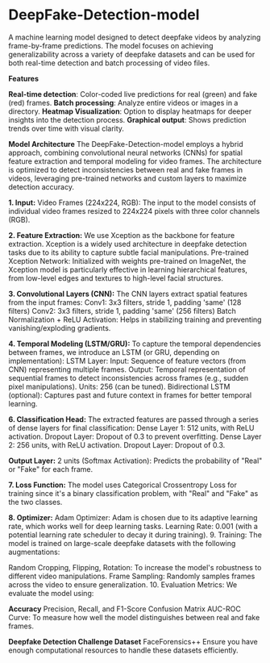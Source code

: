 # DeepFake-Detection-model

A machine learning model designed to detect deepfake videos by analyzing frame-by-frame predictions. The model focuses on achieving generalizability across a variety of deepfake datasets and can be used for both real-time detection and batch processing of video files.


**Features**

**Real-time detection**: Color-coded live predictions for real (green) and fake (red) frames.
**Batch processing**: Analyze entire videos or images in a directory.
**Heatmap Visualization**: Option to display heatmaps for deeper insights into the detection process.
**Graphical output**: Shows prediction trends over time with visual clarity.

**Model Architecture**
The DeepFake-Detection-model employs a hybrid approach, combining convolutional neural networks (CNNs) for spatial feature extraction and temporal modeling for video frames. The architecture is optimized to detect inconsistencies between real and fake frames in videos, leveraging pre-trained networks and custom layers to maximize detection accuracy.

**1. Input:**
Video Frames (224x224, RGB): The input to the model consists of individual video frames resized to 224x224 pixels with three color channels (RGB).

**2. Feature Extraction:**
We use Xception as the backbone for feature extraction. Xception is a widely used architecture in deepfake detection tasks due to its ability to capture subtle facial manipulations.
Pre-trained Xception Network: Initialized with weights pre-trained on ImageNet, the Xception model is particularly effective in learning hierarchical features, from low-level edges and textures to high-level facial structures.

**3. Convolutional Layers (CNN):**
The CNN layers extract spatial features from the input frames:
Conv1: 3x3 filters, stride 1, padding 'same' (128 filters)
Conv2: 3x3 filters, stride 1, padding 'same' (256 filters)
Batch Normalization + ReLU Activation: Helps in stabilizing training and preventing vanishing/exploding gradients.

**4. Temporal Modeling (LSTM/GRU):**
To capture the temporal dependencies between frames, we introduce an LSTM (or GRU, depending on implementation):
LSTM Layer:
Input: Sequence of feature vectors (from CNN) representing multiple frames.
Output: Temporal representation of sequential frames to detect inconsistencies across frames (e.g., sudden pixel manipulations).
Units: 256 (can be tuned).
Bidirectional LSTM (optional): Captures past and future context in frames for better temporal learning.

**6. Classification Head:**
The extracted features are passed through a series of dense layers for final classification:
Dense Layer 1: 512 units, with ReLU activation.
Dropout Layer: Dropout of 0.3 to prevent overfitting.
Dense Layer 2: 256 units, with ReLU activation.
Dropout Layer: Dropout of 0.3.

**Output Layer:**
2 units (Softmax Activation): Predicts the probability of "Real" or "Fake" for each frame.

**7. Loss Function:**
The model uses Categorical Crossentropy Loss for training since it's a binary classification problem, with "Real" and "Fake" as the two classes.

**8. Optimizer:**
Adam Optimizer: Adam is chosen due to its adaptive learning rate, which works well for deep learning tasks.
Learning Rate: 0.001 (with a potential learning rate scheduler to decay it during training).
9. Training:
The model is trained on large-scale deepfake datasets with the following augmentations:

Random Cropping, Flipping, Rotation: To increase the model's robustness to different video manipulations.
Frame Sampling: Randomly samples frames across the video to ensure generalization.
10. Evaluation Metrics:
We evaluate the model using:

**Accuracy**
Precision, Recall, and F1-Score
Confusion Matrix
AUC-ROC Curve: To measure how well the model distinguishes between real and fake frames.




**Deepfake Detection Challenge Dataset**
FaceForensics++
Ensure you have enough computational resources to handle these datasets efficiently.

